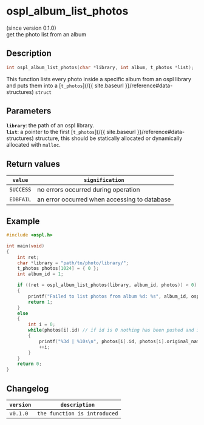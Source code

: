 # ospl_album_list_photos
(since version 0.1.0)  
get the photo list from an album


## Description
```c
int ospl_album_list_photos(char *library, int album, t_photos *list);
```
This function lists every photo inside a specific album from an ospl library and puts them into a [``t_photos``](/{{ site.baseurl }}/reference#data-structures) ``struct``

## Parameters
**`library`**: the path of an ospl library.  
**`list`**: a pointer to the first [`t_photos`](/{{ site.baseurl }}/reference#data-structures) structure, this should be statically allocated or dynamically allocated with ``malloc``. 

## Return values

|``value``    | ``signification``                            |
| ----------- | -------------------------------------------- |
| ``SUCCESS`` | no errors occurred during operation          |
| ``EDBFAIL`` | an error occurred when accessing to database |


## Example
```c
#include <ospl.h>

int main(void)
{
	int ret;
	char *library = "path/to/photo/library/";
	t_photos photos[1024] = { 0 };
	int album_id = 1;

	if ((ret = ospl_album_list_photos(library, album_id, photos)) < 0)
	{
		printf("Failed to list photos from album %d: %s", album_id, ospl_enum_error(ret));
		return 1;
	}
	else
	{
		int i = 0;
		while(photos[i].id) // if id is 0 nothing has been pushed and it means end of the list. Only works if the list has been initialized with zeroes.
		{
			printf("%3d | %10s\n", photos[i].id, photos[i].original_name);
			++i;
		}
	}
	return 0;
}
```


## Changelog

| ``version`` | ``description``                 |
| ----------- | ------------------------------- |
| ``v0.1.0``  | ``the function is introduced``  |
